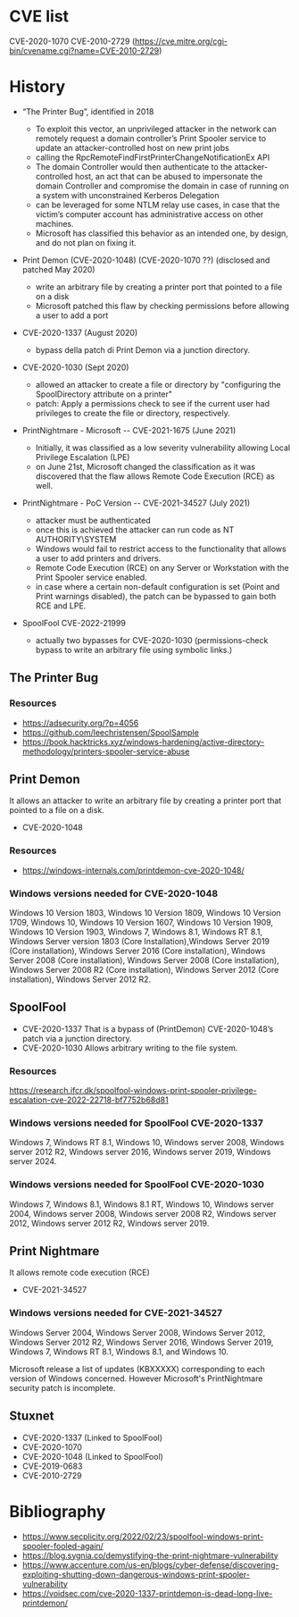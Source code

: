 # CVE list

CVE-2020-1070
CVE-2010-2729 (https://cve.mitre.org/cgi-bin/cvename.cgi?name=CVE-2010-2729) 

# History 
- “The Printer Bug”, identified in 2018
  -  To exploit this vector, an unprivileged attacker in the network can remotely request a domain controller’s Print Spooler service to update an attacker-controlled host on new print jobs
  - calling the RpcRemoteFindFirstPrinterChangeNotificationEx API
  - The domain Controller would then authenticate to the attacker-controlled host, an act that can be abused to impersonate the domain Controller and compromise the domain in case of running on a system with unconstrained Kerberos Delegation
  - can be leveraged for some NTLM relay use cases, in case that the victim’s computer account has administrative access on other machines.
  - Microsoft has classified this behavior as an intended one, by design, and do not plan on fixing it.

- Print Demon (CVE-2020-1048) (CVE-2020-1070 ??) (disclosed and patched May 2020) 
  - write an arbitrary file by creating a printer port that pointed to a file on a disk
  - Microsoft patched this flaw by checking permissions before allowing a user to add a port
- CVE-2020-1337 (August 2020) 
  - bypass della patch di Print Demon via a junction directory.
- CVE-2020-1030 (Sept 2020) 
  -  allowed an attacker to create a file or directory by "configuring the SpoolDirectory attribute on a printer" 
  -  patch: Apply a permissions check to see if the current user had privileges to create the file or directory, respectively.
- PrintNightmare - Microsoft -- CVE-2021-1675 (June 2021) 
  - Initially, it was classified as a low severity vulnerability allowing Local Privilege Escalation (LPE)
  - on June 21st, Microsoft changed the classification as it was discovered that the flaw allows Remote Code Execution (RCE) as well.
- PrintNightmare - PoC Version -- CVE-2021-34527 (July 2021) 
  - attacker must be authenticated
  - once this is achieved the attacker can run code as NT AUTHORITY\SYSTEM
  - Windows would fail to restrict access to the functionality that allows a user to add printers and drivers.
  - Remote Code Execution (RCE) on any Server or Workstation with the Print Spooler service enabled.
  - in case where a certain non-default configuration is set (Point and Print warnings disabled), the patch can be bypassed to gain both RCE and LPE.
- SpoolFool CVE-2022-21999 
   - actually two bypasses for CVE-2020-1030 (permissions-check bypass to write an arbitrary file using symbolic links.) 
   

## The Printer Bug 
### Resources 
- https://adsecurity.org/?p=4056
- https://github.com/leechristensen/SpoolSample
- https://book.hacktricks.xyz/windows-hardening/active-directory-methodology/printers-spooler-service-abuse

## Print Demon
It allows an attacker to write an arbitrary file by creating a printer port that pointed to a file on a disk.

- CVE-2020-1048

### Resources 
 - https://windows-internals.com/printdemon-cve-2020-1048/

### Windows versions needed for CVE-2020-1048
Windows 10 Version 1803, Windows 10 Version 1809, Windows 10 Version 1709, Windows 10, Windows 10 Version 1607, Windows 10 Version 1909, Windows 10 Version 1903, Windows 7, Windows 8.1, Windows RT 8.1, Windows Server version 1803 (Core Installation),Windows Server 2019 (Core installation), Windows Server 2016 (Core installation), Windows Server 2008 (Core installation), Windows Server 2008 (Core installation), Windows Server 2008 R2 (Core installation), Windows Server 2012 (Core installation), Windows Server 2012 R2.

<!--- "It impacts all Windows versions going back to Windows NT 4, released in 1996." (In diversi siti scrivono quanto scritto in questo commento, altri quanto scritto sopra che più o meno è lo stesso concetto con le varie versioni, e ho anche filtrato un pò.... In generale per le varie versioni di Windows che sono affette dalla CVE mi sono basato sulla pagina ufficiale di microsoft della CVE specifica, in fondo alla pagina li trovate) --->


## SpoolFool

- CVE-2020-1337   That is a bypass of (PrintDemon) CVE-2020-1048’s patch via a junction directory.
- CVE-2020-1030   Allows arbitrary writing to the file system.

### Resources 
https://research.ifcr.dk/spoolfool-windows-print-spooler-privilege-escalation-cve-2022-22718-bf7752b68d81

### Windows versions needed for SpoolFool CVE-2020-1337 

Windows 7, Windows RT 8.1, Windows 10,  Windows server 2008, Windows server 2012 R2, Windows server 2016, Windows server 2019, Windows server 2024.

### Windows versions needed for SpoolFool CVE-2020-1030

Windows 7, Windows 8.1, Windows 8.1 RT, Windows 10, Windows server 2004, Windows server 2008, Windows server 2008 R2, Windows server 2012, Windows server 2012 R2, Windows server 2019.


## Print Nightmare
It allows remote code execution (RCE)

<!--- CVE-2021-1675 addresses a different vulnerability in the same Print Spooler API call. For CVE 1675, the attacker needs to have direct access to the machine to use a malicious DLL file to escalate privileges. While with CVE 34527, the attacker can remotely inject DLLs. --->

- CVE-2021-34527

### Windows versions needed for CVE-2021-34527

Windows Server 2004, Windows Server 2008, Windows Server 2012, Windows Server 2012 R2, Windows Server 2016, Windows Server 2019, Windows 7, Windows RT 8.1, Windows 8.1, and Windows 10.

Microsoft release a list of updates (KBXXXXX) corresponding to each version of Windows concerned.
However Microsoft's PrintNightmare security patch is incomplete.

## Stuxnet

<!--- Secondo me ci sta citarla, senza soffermarsi troppo (magari nel paper), dicendo che alcune di queste vulnerabilità erano già state utilizzate precedentemente per Stuxnet ecc --->

- CVE-2020-1337   (Linked to SpoolFool)
- CVE-2020-1070
- CVE-2020-1048   (Linked to SpoolFool)
- CVE-2019-0683
- CVE-2010-2729 


# Bibliography
- https://www.secplicity.org/2022/02/23/spoolfool-windows-print-spooler-fooled-again/
- https://blog.sygnia.co/demystifying-the-print-nightmare-vulnerability
- https://www.accenture.com/us-en/blogs/cyber-defense/discovering-exploiting-shutting-down-dangerous-windows-print-spooler-vulnerability
- https://voidsec.com/cve-2020-1337-printdemon-is-dead-long-live-printdemon/
